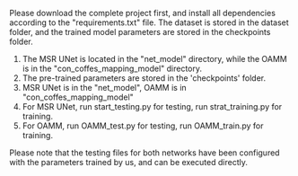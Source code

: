 Please download the complete project first, and install all dependencies according to the "requirements.txt" file.
The dataset is stored in the dataset folder, and the trained model parameters are stored in the checkpoints folder.
1. The MSR UNet is located in the "net_model" directory, while the OAMM is in the "con_coffes_mapping_model" directory.
2. The pre-trained parameters are stored in the 'checkpoints' folder.
3. MSR UNet is in the "net_model", OAMM is in "con_coffes_mapping_model"
4. For MSR UNet, run start_testing.py for testing, run strat_training.py for training.
5. For OAMM, run OAMM_test.py for testing, run OAMM_train.py for training.

Please note that the testing files for both networks have been configured with the parameters trained by us, and can be executed directly.
